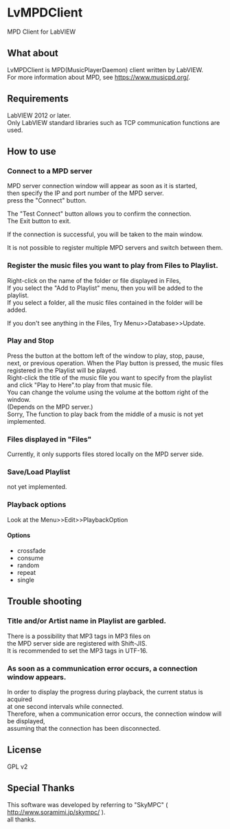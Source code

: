 # LvMPDClient
MPD Client for LabVIEW

## What about
  LvMPDClient is MPD(MusicPlayerDaemon) client written by LabVIEW.  
For more information about MPD, see https://www.musicpd.org/.  

## Requirements
LabVIEW 2012 or later.  
Only LabVIEW standard libraries such as TCP communication functions are used.  

## How to use

### Connect to a MPD server
  MPD server connection window will appear as soon as it is started,  
then specify the IP and port number of the MPD server.   
press the "Connect" button.  

The "Test Connect" button allows you to confirm the connection.  
The Exit button to exit.

If the connection is successful, you will be taken to the main window.  

It is not possible to register multiple MPD servers and switch between them.  

###  Register the music files you want to play from Files to Playlist.
 Right-click on the name of the folder or file displayed in Files,  
If you select the "Add to Playlist" menu, then you will be added to the playlist.  
If you select a folder, all the music files contained in the folder will be added.  

If you don't see anything in the Files, Try Menu>>Database>>Update.  

### Play and Stop
  Press the button at the bottom left of the window to play, stop, pause,   
next, or previous operation. When the Play button is pressed, the music files   
registered in the Playlist will be played.  
  Right-click the title of the music file you want to specify from the playlist 
and click "Play to Here".to play from that music file.  
  You can change the volume using the volume at the bottom right of the window.   
(Depends on the MPD server.)  
 Sorry, The function to play back from the middle of a music is not yet implemented.  

### Files displayed in "Files"
Currently, it only supports files stored locally on the MPD server side.  

### Save/Load Playlist
not yet implemented.  

### Playback options
  Look at the Menu>>Edit>>PlaybackOption  

#### Options
* crossfade
* consume
* random
* repeat
* single


## Trouble shooting

### Title and/or Artist name in Playlist are garbled.
  There is a possibility that MP3 tags in MP3 files on   
the MPD server side are registered with Shift-JIS.  
  It is recommended to set the MP3 tags in UTF-16.  

### As soon as a communication error occurs, a connection window appears.
In order to display the progress during playback, the current status is acquired   
at one second intervals while connected.  
Therefore, when a communication error occurs, the connection window will be displayed,   
assuming that the connection has been disconnected.

## License
GPL v2

## Special Thanks
This software was developed by referring to "SkyMPC" ( http://www.soramimi.jp/skympc/ ).  
all thanks.  
